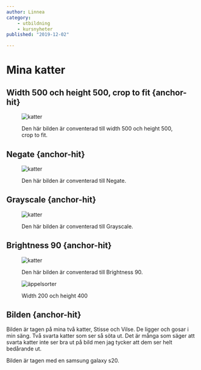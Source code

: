 ```yaml
---
author: Linnea
category:
    - utbildning
    - kursnyheter
published: "2019-12-02"

---
```

Mina katter
==================================

Width 500 och height 500, crop to fit {anchor-hit}
-----------------------------------
<figure class="figure center">
    <img src="image/cats.jpg?&w=500&h=500&crop-to-fit" alt="katter">
    <figcaption>
        <p>Den här bilden är conventerad till width 500 och height 500, crop to fit.</p>
    </figcaption>
</figure>



Negate {anchor-hit}
-----------------------------------
<figure class="figure center">
    <img src="image/cats.jpg?&w=400&h=400&f=negate" alt="katter">
    <figcaption>
        <p>Den här bilden är conventerad till Negate.</p>
    </figcaption>
</figure>




Grayscale {anchor-hit}
-----------------------------------
<figure class="figure center">
    <img src="image/cats.jpg?&w=400&h=400&f=grayscale" alt="katter">
    <figcaption>
        <p>Den här bilden är conventerad till Grayscale.</p>
    </figcaption>
</figure>





Brightness 90 {anchor-hit}
-----------------------------------
<figure class="figure center">
    <img src="image/cats.jpg?&w=800&h=500&&f=brightness,90" alt="katter">
    <figcaption>
        <p>Den här bilden är conventerad till Brightness 90.</p>
    </figcaption>
</figure>





<figure class="figure right">
    <img src="image/cats.jpg?&w=200&h=400" alt="äppelsorter">
    <figcaption>
        <p>Width 200 och height 400</p>
    </figcaption>
</figure>

Bilden {anchor-hit}
-----------------------------------
Bilden är tagen på mina två katter, Stisse och Vilse. De ligger och gosar i min säng. Två svarta katter som ser så söta ut. Det är många som säger att svarta katter inte ser bra ut på bild men jag tycker att dem ser helt bedårande ut.

Bilden är tagen med en samsung galaxy s20.
